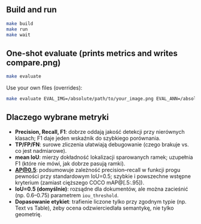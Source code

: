 ## Build and run

```sh
make build
make run
make wait
```

## One-shot evaluate (prints metrics and writes compare.png)

```sh
make evaluate
```

Use your own files (overrides):

```sh
make evaluate EVAL_IMG=/absolute/path/to/your_image.png EVAL_ANN=/absolute/path/to/your_annotations.json IOU=0.5
```

## Dlaczego wybrane metryki

- **Precision, Recall, F1**: dobrze oddają jakość detekcji przy nierównych klasach; F1 daje jeden wskaźnik do szybkiego porównania.
- **TP/FP/FN**: surowe zliczenia ułatwiają debugowanie (czego brakuje vs. co jest nadmiarowe).
- **mean IoU**: mierzy dokładność lokalizacji sparowanych ramek; uzupełnia F1 (które nie mówi, jak dobrze pasują ramki).
- **AP@0.5**: podsumowuje zależność precision–recall w funkcji progu pewności przy standardowym IoU=0.5; szybkie i powszechne wstępne kryterium (zamiast cięższego COCO mAP@[.5:.95]).
- **IoU=0.5 (domyślnie)**: rozsądne dla dokumentów, ale można zacieśnić (np. 0.6–0.75) parametrem `iou_threshold`.
- **Dopasowanie etykiet**: trafienie liczone tylko przy zgodnym typie (np. Text vs Table), żeby ocena odzwierciedlała semantykę, nie tylko geometrię.

